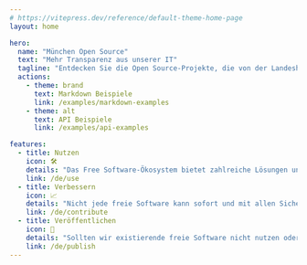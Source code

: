 ```yaml
---
# https://vitepress.dev/reference/default-theme-home-page
layout: home

hero:
  name: "München Open Source"
  text: "Mehr Transparenz aus unserer IT"
  tagline: "Entdecken Sie die Open Source-Projekte, die von der Landeshauptstadt München entwickelt, beauftragt oder gefördert werden."
  actions:
    - theme: brand
      text: Markdown Beispiele
      link: /examples/markdown-examples
    - theme: alt
      text: API Beispiele
      link: /examples/api-examples

features:
  - title: Nutzen
    icon: 🛠
    details: "Das Free Software-Ökosystem bietet zahlreiche Lösungen und Anwendungen. Moderne Softwareentwicklung ist ohne freie Software nicht mehr möglich. In fast allen Softwareprodukten steckt freie Software."
    link: /de/use
  - title: Verbessern
    icon: 📈
    details: "Nicht jede freie Software kann sofort und mit allen Sicheirheits- und Featureanforderungen genutzt werden. Freie Software ermöglicht es auch diese zu verbesseren und mit zu helfen Fehler zu beheben oder Features einzubringen."
    link: /de/contribute
  - title: Veröffentlichen
    icon: 🚀
    details: "Sollten wir existierende freie Software nicht nutzen oder verbessern können, so entwicklen wir selbst frei Software. Wenn wir uns entscheiden Software selbst zu entwicklen, passiert das offen und frei."
    link: /de/publish
---
```


